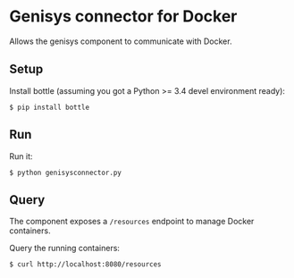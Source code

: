 # Genisys connector for Docker

Allows the genisys component to communicate with Docker.

## Setup

Install bottle (assuming you got a Python >= 3.4 devel environment ready):

````
$ pip install bottle
````

## Run

Run it:

````
$ python genisysconnector.py
````

## Query

The component exposes a `/resources` endpoint to manage Docker containers.

Query the running containers:

````
$ curl http://localhost:8080/resources
````